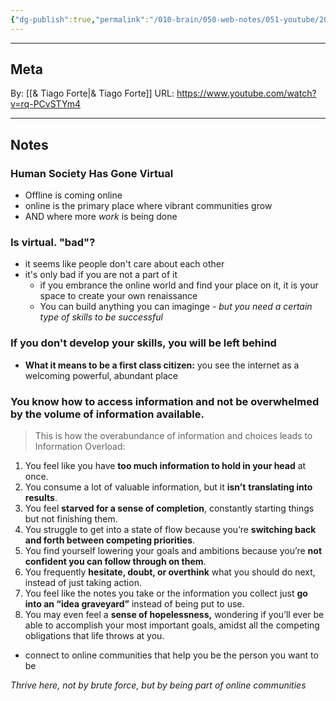 ```yaml
---
{"dg-publish":true,"permalink":"/010-brain/050-web-notes/051-youtube/20220409-what-it-means-to-be-a-first-class-citizen-of-the-internet/","created":"2022-04-09T08:56:04.000-04:00","updated":"2025-03-21T17:11:57.000-04:00"}
---
```


---

## Meta
By: [[& Tiago Forte\|& Tiago Forte]]
URL: https://www.youtube.com/watch?v=rq-PCvSTYm4

---

## Notes
### Human Society Has Gone Virtual
- Offline is coming online
- online is the primary place where vibrant communities grow
- AND where more *work* is being done
### Is virtual. "bad"?
- it seems like people don't care about each other
- it's only bad if you are not a part of it
	- if you embrance the online world and find your place on it, it is your space to create your own renaissance
	- You can build anything you can imaginge - *but you need a certain type of skills to be successful*
### If you don't develop your skills, you will be left behind
- **What it means to be a first class citizen:** you see the internet as a welcoming powerful, abundant place
### You know how to access information and not be overwhelmed by the volume of information available.
> This is how the overabundance of information and choices leads to Information Overload:

1.  You feel like you have **too much information to hold in your head** at once.
2.  You consume a lot of valuable information, but it **isn’t** **translating into results**.
3.  You feel **starved for a sense of completion**, constantly starting things but not finishing them.
4.  You struggle to get into a state of flow because you’re **switching back and forth between competing priorities**.
5.  You find yourself lowering your goals and ambitions because you’re **not confident you can follow through on them**.
6.  You frequently **hesitate, doubt, or overthink** what you should do next, instead of just taking action.
7.  You feel like the notes you take or the information you collect just **go into an “idea graveyard”** instead of being put to use.
8.  You may even feel a **sense of hopelessness,** wondering if you’ll ever be able to accomplish your most important goals, amidst all the competing obligations that life throws at you.
- connect to online communities that help you be the person you want to be

*Thrive here, not by brute force, but by being part of online communities* 